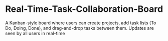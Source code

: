# Real-Time-Task-Collaboration-Board
A Kanban-style board where users can create projects, add task lists (To Do, Doing, Done), and drag-and-drop tasks between them. Updates are seen by all users in real-time
